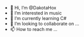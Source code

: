 - 👋 Hi, I’m @DakotaHox
- 👀 I’m interested in music
- 🌱 I’m currently learning C#
- 💞️ I’m looking to collaborate on ...
- 📫 How to reach me ...

<!---
DakotaHox/DakotaHox is a ✨ special ✨ repository because its `README.md` (this file) appears on your GitHub profile.
You can click the Preview link to take a look at your changes.
--->
